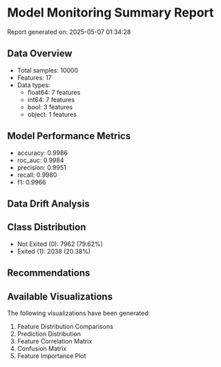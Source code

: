 # Model Monitoring Summary Report

Report generated on: 2025-05-07 01:34:28

## Data Overview
- Total samples: 10000
- Features: 17
- Data types:
  - float64: 7 features
  - int64: 7 features
  - bool: 3 features
  - object: 1 features

## Model Performance Metrics
- accuracy: 0.9986
- roc_auc: 0.9984
- precision: 0.9951
- recall: 0.9980
- f1: 0.9966

## Data Drift Analysis

## Class Distribution
- Not Exited (0): 7962 (79.62%)
- Exited (1): 2038 (20.38%)

## Recommendations

## Available Visualizations
The following visualizations have been generated:
1. Feature Distribution Comparisons
2. Prediction Distribution
3. Feature Correlation Matrix
4. Confusion Matrix
5. Feature Importance Plot
